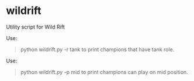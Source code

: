 # wildrift
Utility script for Wild Rift

Use:
> python wildrift.py -r tank
to print champions that have tank role.

Use:
> python wildrift.py -p mid
to print champions can play on mid position.
